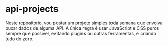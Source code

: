# api-projects
Neste repositório, vou postar um projeto simples toda semana que envolva puxar dados de alguma API. A única regra é usar JavaScript e CSS puros sempre que possível, evitando plugins ou outras ferramentas, e criando tudo do zero.
